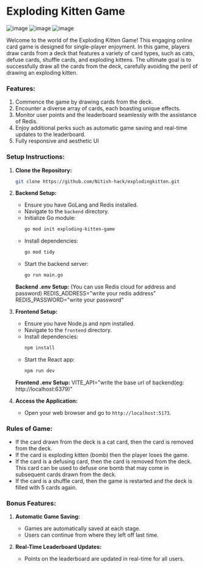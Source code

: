 # Exploding Kitten Game 

![image](https://github.com/Nitish-hack/explodingkitten/assets/106099275/3c25ee87-5556-40a0-a145-2b7ae153adc2)
![image](https://github.com/Nitish-hack/explodingkitten/assets/106099275/40baedf4-4a53-471e-b8ce-331dd3fa450c)
![image](https://github.com/Nitish-hack/explodingkitten/assets/106099275/6e935479-3ee9-4380-aec0-4986d1e71e21)


Welcome to the world of the Exploding Kitten Game! This engaging online card game is designed for single-player enjoyment. In this game, players draw cards from a deck that features a variety of card types, such as cats, defuse cards, shuffle cards, and exploding kittens. The ultimate goal is to successfully draw all the cards from the deck, carefully avoiding the peril of drawing an exploding kitten.
### Features:
1. Commence the game by drawing cards from the deck.
2. Encounter a diverse array of cards, each boasting unique effects.
3. Monitor user points and the leaderboard seamlessly with the assistance of Redis.
4. Enjoy additional perks such as automatic game saving and real-time updates to the leaderboard.
5. Fully responsive and aesthetic UI
   
### Setup Instructions:
1. **Clone the Repository:**
     ```bash
    git clone https://github.com/Nitish-hack/explodingkitten.git
    ```

3. **Backend Setup:**
    - Ensure you have GoLang and Redis installed.
    - Navigate to the `backend` directory.
    - Initialize Go module:
        ```bash
        go mod init exploding-kitten-game
        ```
    - Install dependencies:
        ```bash
        go mod tidy
        ```
    - Start the backend server:
        ```bash
        go run main.go
        ```
   **Backend .env Setup:**
   (You can use Redis cloud for address and password)
   REDIS_ADDRESS="write your redis address"
   REDIS_PASSWORD="write your password"
 

4. **Frontend Setup:**
    - Ensure you have Node.js and npm installed.
    - Navigate to the `frontend` directory.
    - Install dependencies:
        ```bash
        npm install
        ```
    - Start the React app:
        ```bash
        npm run dev
        ```
   **Frontend .env Setup:**
   VITE_API="write the base url of backend(eg: http://localhost:6379)"

   
6. **Access the Application:**
    - Open your web browser and go to `http://localhost:5173`.

### Rules of Game:
- If the card drawn from the deck is a cat card, then the card is removed from the deck.
- If the card is exploding kitten (bomb) then the player loses the game.
- If the card is a defusing card, then the card is removed from the deck. This card can be used to defuse one bomb that may come in subsequent cards drawn from the deck.
- If the card is a shuffle card, then the game is restarted and the deck is filled with 5 cards again.

### Bonus Features:
1. **Automatic Game Saving:**
    - Games are automatically saved at each stage.
    - Users can continue from where they left off last time.

2. **Real-Time Leaderboard Updates:**
    - Points on the leaderboard are updated in real-time for all users.

